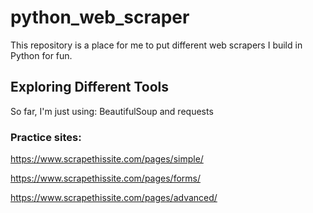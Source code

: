 # python_web_scraper

This repository is a place for me to put different web scrapers I build in Python for fun.

## Exploring Different Tools

So far, I'm just using: 
BeautifulSoup and requests

### Practice sites:

https://www.scrapethissite.com/pages/simple/

https://www.scrapethissite.com/pages/forms/

https://www.scrapethissite.com/pages/advanced/
